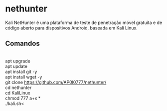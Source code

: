 # nethunter
Kali NetHunter é uma plataforma de teste de penetração móvel gratuita e de código aberto para dispositivos Android, baseada em Kali Linux.

<h2> Comandos </h2>

<br>apt upgrade<br>
apt update<br>
apt install git -y<br>
apt install wget -y<br>
git clone https://github.com/AP0l0777/nethunter/<br>
cd nethunter<br>
cd KaliLinux<br>
chmod 777 a+x *<br>
./kali.sh<
